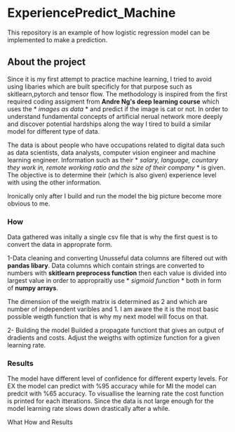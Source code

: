 # ExperiencePredict_Machine
This repository is an example of how logistic regression model can be implemented to make a prediction.

## About the project
Since it is my first attempt to practice machine learning, I tried to avoid using libaries which are built specificly for that purpose such as skitlearn,pytorch and tensor flow. The methodology is inspired from the first required coding assigment from **Andre Ng's deep learning course** which uses the * *images as data* * and predict if the image is cat or not. In order to understand fundamental concepts of artificial nerual network more deeply and discover potential hardships along the way I tired to build a similar model for different type of data.

The data is about people who have occupations related to digital data such as data scientists, data analysts, computer vision engineer and machine learning engineer. Information such as their * *salary, language, countary they work in, remote working ratio and the size of their company* * is given. The objective is to determine their (which is also given) experience level with using the other information. 

Ironically only after I build and run the model the big picture become more obvious to me.

### How
Data gathered was initally a single csv file that is why the first quest is to convert the data in approprate form.

1-Data cleaning and converting
Unusseful data columns are filtered out with **pandas libary**.
Data columns which contain strings are converted to numbers with **skitlearn preprocess function** then each value is divided into largest value in order to appropraitly use * *sigmoid function* * both in form of **numpy arrays**.

The dimension of the weigth matrix is determined as 2 and which are number of independent varibles and 1. I am aware the it is the most basic possible weigth function that is why my next model will focus on that. 

2- Building the model
Builded a propagate functiont that gives an output of dradients and costs.
Adjust the weigths with optimize function for a given learning rate. 

### Results 
The model have different level of confidence for different experty levels. 
For EX the model can predict with %95 accuracy while for MI the model can predcit with %65 accuracy.
To visuallise the learning rate the cost function is printed for each itterations.
Since the data is not large enough for the model learning rate slows down drastically after a while.




What How and Results

